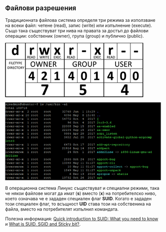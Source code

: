 ## Файлови разрешения

Традиционната файлова система определя три режима за използване на всеки файл: четене (read), запис (write) или изпълнение (execute). Също така съществуват три нива на правата за достъп до файлови операции: собственик (owner), група (group) и публично (public). 

![09_1.png](09_1.png)  

![09_2.png](09_2.png)  

В операционна система Линукс съществуват и специални режими, така че някои файлове могат да имат (**s**) вместо (**x**) на потребителско ниво, което означава че е зададен специален флаг **SUID**. Когато е зададен този специален флаг, то всъщност **UID** става този на собственика на файла, вместо на потребителят изпълнил командата.

Полезна информация: [Quick introduction to SUID: What you need to know](https://www.techrepublic.com/blog/linux-and-open-source/quick-introduction-to-suid-what-you-need-to-know/) и [What is SUID, SGID and Sticky bit?](https://www.thegeekdiary.com/what-is-suid-sgid-and-sticky-bit/).